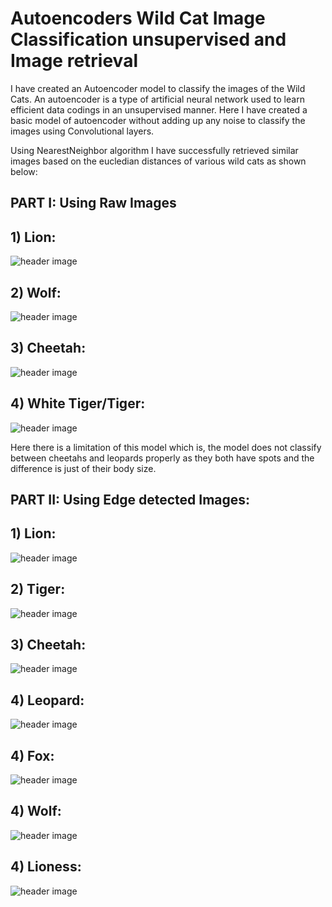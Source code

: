 # Autoencoders Wild Cat Image Classification unsupervised and Image retrieval

I have created an Autoencoder model to classify the images of the Wild Cats. An autoencoder is a type of artificial neural network used to learn efficient data codings in an unsupervised manner. Here I have created a basic model of autoencoder without adding up any noise to classify the images using Convolutional layers.

Using NearestNeighbor algorithm I have successfully retrieved similar images based on the eucledian distances of various wild cats as shown below:

## PART I: Using Raw Images

## 1) Lion: 

![header image](https://github.com/AniketRele/Autoencoders-Wild-Cat-Image-Classification-unsupervised-and-Image-Retrieval/blob/master/Images%20without%20edge/lion.PNG)

## 2) Wolf: 

![header image](https://github.com/AniketRele/Autoencoders-Wild-Cat-Image-Classification-unsupervised-and-Image-Retrieval/blob/master/Images%20without%20edge/wolf.PNG)

## 3) Cheetah: 

![header image](https://github.com/AniketRele/Autoencoders-Wild-Cat-Image-Classification-unsupervised-and-Image-Retrieval/blob/master/Images%20without%20edge/cheetah.PNG)

## 4) White Tiger/Tiger: 

![header image](https://github.com/AniketRele/Autoencoders-Wild-Cat-Image-Classification-unsupervised-and-Image-Retrieval/blob/master/Images%20without%20edge/white_tiger.PNG)

Here there is a limitation of this model which is, the model does not classify between cheetahs and leopards properly as they both have spots and the difference is just of their body size. 

## PART II: Using Edge detected Images:

## 1) Lion: 

![header image](https://github.com/AniketRele/Autoencoders-Wild-Cat-Image-Classification-unsupervised-and-Image-Retrieval/blob/master/Images%20with%20edge/lion%20edge.PNG)

## 2) Tiger: 

![header image](https://github.com/AniketRele/Autoencoders-Wild-Cat-Image-Classification-unsupervised-and-Image-Retrieval/blob/master/Images%20with%20edge/tiger%20edge.PNG)

## 3) Cheetah: 

![header image](https://github.com/AniketRele/Autoencoders-Wild-Cat-Image-Classification-unsupervised-and-Image-Retrieval/blob/master/Images%20with%20edge/cheetah%20edge.PNG)

## 4) Leopard: 

![header image](https://github.com/AniketRele/Autoencoders-Wild-Cat-Image-Classification-unsupervised-and-Image-Retrieval/blob/master/Images%20with%20edge/leopard%20edge.PNG)

## 4) Fox: 

![header image](https://github.com/AniketRele/Autoencoders-Wild-Cat-Image-Classification-unsupervised-and-Image-Retrieval/blob/master/Images%20with%20edge/fox%20edge.PNG)

## 4) Wolf: 

![header image](https://github.com/AniketRele/Autoencoders-Wild-Cat-Image-Classification-unsupervised-and-Image-Retrieval/blob/master/Images%20with%20edge/wolf%20edge.PNG)

## 4) Lioness: 

![header image](https://github.com/AniketRele/Autoencoders-Wild-Cat-Image-Classification-unsupervised-and-Image-Retrieval/blob/master/Images%20with%20edge/lioness%20edge.PNG)

